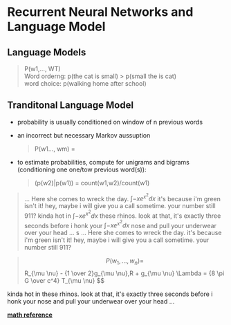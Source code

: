 # Recurrent Neural Networks and Language Model

## Language Models


>P(w1,..., WT)  
>Word orderng: p(the cat is small) > p(small the is cat)  
> word choice: p(walking home after school)


## Tranditonal Language Model
* probability is usually conditioned on window of n previous words
* an incorrect but necessary Markov aussuption

  > P(w1..., wm) =
* to estimate probabilities, compute for unigrams and bigrams (conditioning one one/tow previous word(s)):
  >(p(w2)|p(w1)) = count(w1,w2)/count(w1)

>... Here she comes to wreck the day. $\int -xe^{x^2} dx$ it's because i'm
green isn't it! hey, maybe i will give you a call sometime. your number
still 911? kinda hot in $\int -xe^{x^2} dx$ these rhinos. look at that,
it's exactly three seconds before i honk your $\int -xe^{x^2} dx$ nose and
pull your underwear over your head ...
s
... Here she comes to wreck the day. it's because i'm green isn't it! hey,
maybe i will give you a call sometime. your number still 911?

> $$P(w_1,...,w_n) =
$$
R_{\mu \nu} - {1 \over 2}g_{\mu \nu}\,R + g_{\mu \nu} \Lambda
= {8 \pi G \over c^4} T_{\mu \nu}
$$

kinda hot in these rhinos. look at that, it's exactly three seconds before i
honk your nose and pull your underwear over your head ...


[**math reference**](http://csrgxtu.github.io/2015/03/20/Writing-Mathematic-Fomulars-in-Markdown/)
